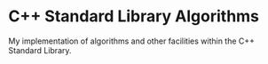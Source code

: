 # C++ Standard Library Algorithms

My implementation of algorithms and other facilities within the C++ Standard Library.
